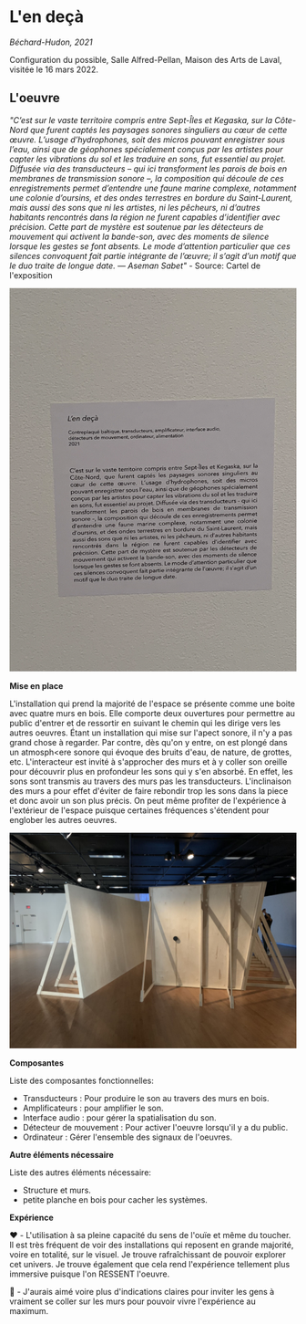 # L'en deçà
*Béchard-Hudon, 2021*

Configuration du possible, Salle Alfred-Pellan, Maison des Arts de Laval, visitée le 16 mars 2022.

## L'oeuvre

*"C’est sur le vaste territoire compris entre Sept-Îles et Kegaska, sur la Côte-Nord que furent captés les paysages sonores singuliers au cœur de cette œuvre. L’usage d’hydrophones, soit des micros pouvant enregistrer sous l’eau, ainsi que de géophones spécialement conçus par les artistes pour capter les vibrations du sol et les traduire en sons, fut essentiel au projet. Diffusée via des transducteurs – qui ici transforment les parois de bois en membranes de transmission sonore –, la composition qui découle de ces enregistrements permet d’entendre une faune marine complexe, notamment une colonie d’oursins, et des ondes terrestres en bordure du Saint-Laurent, mais aussi des sons que ni les artistes, ni les pêcheurs, ni d’autres habitants rencontrés dans la région ne furent capables d’identifier avec précision. Cette part de mystère est soutenue par les détecteurs de mouvement qui activent la bande-son, avec des moments de silence lorsque les gestes se font absents. Le mode d’attention particulier que ces silences convoquent fait partie intégrante de l’œuvre; il s’agit d’un motif que le duo traite de longue date. — Aseman Sabet"* - Source: Cartel de l'exposition

![Cartel](https://github.com/RaphBarniques/portfolio_dumont_raphael_01/blob/8955a12b48e68639523ac7f65e669d8c3901aaf2/CdS_L'en%20de%C3%A7%C3%A0/medias/cartel.png)

**Mise en place**

L'installation qui prend la majorité de l'espace se présente comme une boite avec quatre murs en bois. Elle comporte deux ouvertures pour permettre au public d'entrer et de ressortir en suivant le chemin qui les dirige vers les autres oeuvres. Étant un installation qui mise sur l'apect sonore, il n'y a pas grand chose à regarder. Par contre, dès qu'on y entre, on est plongé dans un atmosph<ere sonore qui évoque des bruits d'eau, de nature, de grottes, etc. L'interacteur est invité à s'approcher des murs et à y coller son oreille pour découvrir plus en profondeur les sons qui y s'en absorbé. En effet, les sons sont transmis au travers des murs pas les transducteurs. L'inclinaison des murs a pour effet d'éviter de faire rebondir trop les sons dans la piece et donc avoir un son plus précis. On peut même profiter de l'expérience à l'extérieur de l'espace puisque certaines fréquences s'étendent pour englober les autres oeuvres.

![Installation](https://github.com/RaphBarniques/portfolio_dumont_raphael_01/blob/0a03254d52d42f2a9cf853699cce12792148d2ea/CdS_L'en%20de%C3%A7%C3%A0/medias/installation.jpeg)


**Composantes**

Liste des composantes fonctionnelles:

- Transducteurs : Pour produire le son au travers des murs en bois.
- Amplificateurs : pour amplifier le son.
- Interface audio : pour gérer la spatialisation du son.
- Détecteur de mouvement : Pour activer l'oeuvre lorsqu'il y a du public.
- Ordinateur : Gérer l'ensemble des signaux de l'oeuvres.

**Autre éléments nécessaire**

Liste des autres éléments nécessaire: 

- Structure et murs.
- petite planche en bois pour cacher les systèmes.

**Expérience**

❤️ - L'utilisation à sa pleine capacité du sens de l'ouïe et même du toucher. Il est très fréquent de voir des installations qui reposent en grande majorité, voire en totalité, sur le visuel. Je trouve rafraîchissant de pouvoir explorer cet univers. Je trouve également que cela rend l'expérience tellement plus immersive puisque l'on RESSENT l'oeuvre.
  
🤔 - J'aurais aimé voire plus d'indications claires pour inviter les gens à vraiment se coller sur les murs pour pouvoir vivre l'expérience au maximum.
